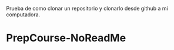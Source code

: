 Prueba de como clonar un repositorio y clonarlo desde github a mi computadora.
# PrepCourse-NoReadMe
